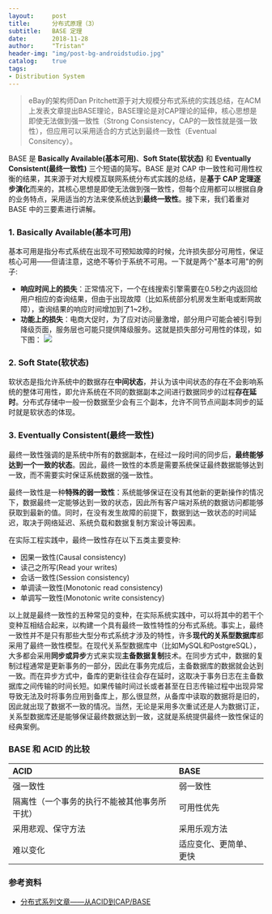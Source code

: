 ```yaml
---
layout:     post
title:      分布式原理（3）
subtitle:   BASE 定理
date:       2018-11-28
author:     "Tristan"
header-img: "img/post-bg-androidstudio.jpg"
catalog:    true
tags:
- Distribution System
---
```


> eBay的架构师Dan Pritchett源于对大规模分布式系统的实践总结，在ACM上发表文章提出BASE理论，BASE理论是对CAP理论的延伸，核心思想是即使无法做到强一致性（Strong Consistency，CAP的一致性就是强一致性），但应用可以采用适合的方式达到最终一致性（Eventual Consitency）。

BASE 是 **Basically Available(基本可用)**、**Soft State(软状态)** 和 **Eventually Consistent(最终一致性)** 三个短语的简写。BASE 是对 CAP 中一致性和可用性权衡的结果，其来源于对大规模互联网系统分布式实践的总结，是**基于 CAP 定理逐步演化**而来的，其核心思想是即使无法做到强一致性，但每个应用都可以根据自身的业务特点，采用适当的方法来使系统达到**最终一致性**。接下来，我们着重对 BASE 中的三要素进行讲解。

### 1. Basically Available(基本可用)

基本可用是指分布式系统在出现不可预知故障的时候，允许损失部分可用性，保证核心可用——但请注意，这绝不等价于系统不可用。一下就是两个"基本可用"的例子:

- **响应时间上的损失**：正常情况下，一个在线搜索引擎需要在0.5秒之内返回给用户相应的查询结果，但由于出现故障（比如系统部分机房发生断电或断网故障），查询结果的响应时间增加到了1~2秒。
- **功能上的损失**：电商大促时，为了应对访问量激增，部分用户可能会被引导到降级页面，服务层也可能只提供降级服务。这就是损失部分可用性的体现，如下图：
![](https://ws1.sinaimg.cn/large/006tNbRwly1fxnulq4xe9j30820eimx9.jpg)

### 2. Soft State(软状态)
软状态是指允许系统中的数据存在**中间状态**，并认为该中间状态的存在不会影响系统的整体可用性，即允许系统在不同的数据副本之间进行数据同步的过程**存在延时**。分布式存储中一般一份数据至少会有三个副本，允许不同节点间副本同步的延时就是软状态的体现。


### 3. Eventually Consistent(最终一致性)
最终一致性强调的是系统中所有的数据副本，在经过一段时间的同步后，**最终能够达到一个一致的状态**。因此，最终一致性的本质是需要系统保证最终数据能够达到一致，而不需要实时保证系统数据的强一致性。

最终一致性是一种**特殊的弱一致性**：系统能够保证在没有其他新的更新操作的情况下，数据最终一定能够达到一致的状态，因此所有客户端对系统的数据访问都能够获取到最新的值。同时，在没有发生故障的前提下，数据到达一致状态的时间延迟，取决于网络延迟、系统负载和数据复制方案设计等因素。

在实际工程实践中，最终一致性存在以下五类主要变种:

 - 因果一致性(Causal consistency)
 - 读己之所写(Read your writes)
 - 会话一致性(Session consistency)
 - 单调读一致性(Monotonic read consistency)
 - 单调写一致性(Monotonic write consistency)

以上就是最终一致性的五种常见的变种，在实际系统实践中，可以将其中的若干个变种互相结合起来，以构建一个具有最终一致性特性的分布式系统。事实上，最终一致性并不是只有那些大型分布式系统才涉及的特性，许多**现代的关系型数据库**都采用了最终一致性模型。在现代关系型数据库中（比如MySQL和PostgreSQL），大多都会采用**同步或异步**方式来实现**主备数据复制**技术。在同步方式中，数据的复制过程通常是更新事务的一部分，因此在事务完成后，主备数据库的数据就会达到一致。而在异步方式中，备库的更新往往会存在延时，这取决于事务日志在主备数据库之间传输的时间长短。如果传输时间过长或者甚至在日志传输过程中出现异常导致无法及时将事务应用到备库上，那么很显然，从备库中读取的数据将是旧的，因此就出现了数据不一致的情况。当然，无论是采用多次重试还是人为数据订正，关系型数据库还是能够保证最终数据达到一致，这就是系统提供最终一致性保证的经典案例。

### BASE 和 ACID 的比较

| ACID                   | BASE        |
|:-----------------------|:------------|
| 强一致性                   | 弱一致性        |
| 隔离性（一个事务的执行不能被其他事务所干扰） | 可用性优先       |
| 采用悲观、保守方法              | 采用乐观方法      |
| 难以变化                   | 适应变化、更简单、更快 |

### 参考资料

 - [分布式系列文章——从ACID到CAP/BASE](https://mp.weixin.qq.com/s/epksv_GNCTrZ5-3cGlxewA?)


